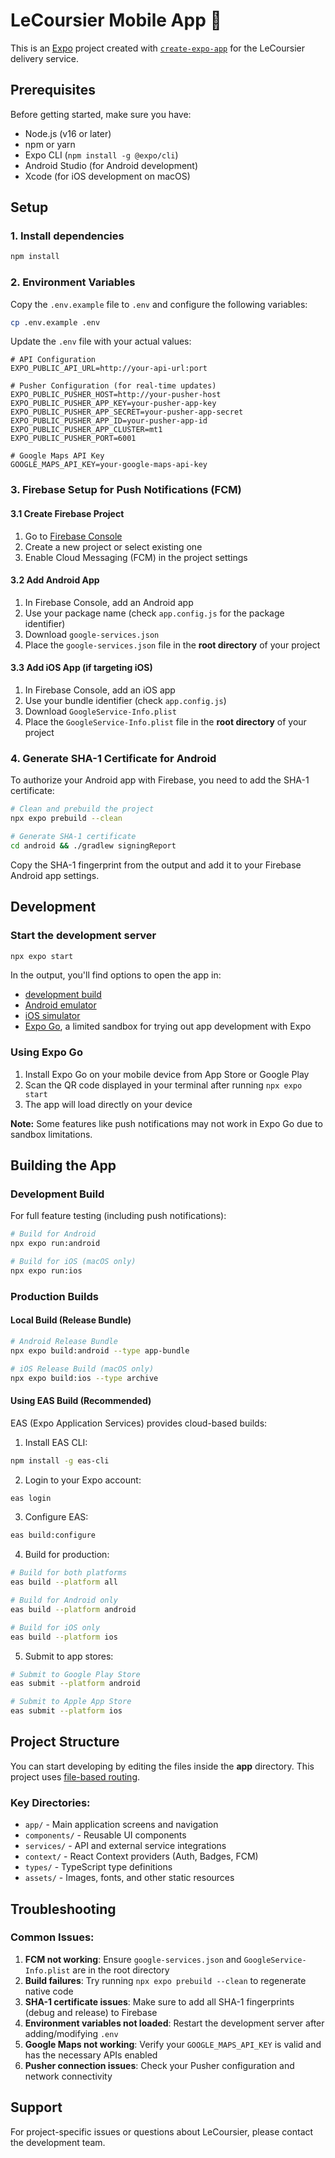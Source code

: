 # LeCoursier Mobile App 📱

This is an [Expo](https://expo.dev) project created with [`create-expo-app`](https://www.npmjs.com/package/create-expo-app) for the LeCoursier delivery service.

## Prerequisites

Before getting started, make sure you have:

- Node.js (v16 or later)
- npm or yarn
- Expo CLI (`npm install -g @expo/cli`)
- Android Studio (for Android development)
- Xcode (for iOS development on macOS)

## Setup

### 1. Install dependencies

```bash
npm install
```

### 2. Environment Variables

Copy the `.env.example` file to `.env` and configure the following variables:

```bash
cp .env.example .env
```

Update the `.env` file with your actual values:

```env
# API Configuration
EXPO_PUBLIC_API_URL=http://your-api-url:port

# Pusher Configuration (for real-time updates)
EXPO_PUBLIC_PUSHER_HOST=http://your-pusher-host
EXPO_PUBLIC_PUSHER_APP_KEY=your-pusher-app-key
EXPO_PUBLIC_PUSHER_APP_SECRET=your-pusher-app-secret
EXPO_PUBLIC_PUSHER_APP_ID=your-pusher-app-id
EXPO_PUBLIC_PUSHER_APP_CLUSTER=mt1
EXPO_PUBLIC_PUSHER_PORT=6001

# Google Maps API Key
GOOGLE_MAPS_API_KEY=your-google-maps-api-key
```

### 3. Firebase Setup for Push Notifications (FCM)

#### 3.1 Create Firebase Project

1. Go to [Firebase Console](https://console.firebase.google.com/)
2. Create a new project or select existing one
3. Enable Cloud Messaging (FCM) in the project settings

#### 3.2 Add Android App

1. In Firebase Console, add an Android app
2. Use your package name (check `app.config.js` for the package identifier)
3. Download `google-services.json`
4. Place the `google-services.json` file in the **root directory** of your project

#### 3.3 Add iOS App (if targeting iOS)

1. In Firebase Console, add an iOS app
2. Use your bundle identifier (check `app.config.js`)
3. Download `GoogleService-Info.plist`
4. Place the `GoogleService-Info.plist` file in the **root directory** of your project

### 4. Generate SHA-1 Certificate for Android

To authorize your Android app with Firebase, you need to add the SHA-1 certificate:

```bash
# Clean and prebuild the project
npx expo prebuild --clean

# Generate SHA-1 certificate
cd android && ./gradlew signingReport
```

Copy the SHA-1 fingerprint from the output and add it to your Firebase Android app settings.

## Development

### Start the development server

```bash
npx expo start
```

In the output, you'll find options to open the app in:

- [development build](https://docs.expo.dev/develop/development-builds/introduction/)
- [Android emulator](https://docs.expo.dev/workflow/android-studio-emulator/)
- [iOS simulator](https://docs.expo.dev/workflow/ios-simulator/)
- [Expo Go](https://expo.dev/go), a limited sandbox for trying out app development with Expo

### Using Expo Go

1. Install Expo Go on your mobile device from App Store or Google Play
2. Scan the QR code displayed in your terminal after running `npx expo start`
3. The app will load directly on your device

**Note:** Some features like push notifications may not work in Expo Go due to sandbox limitations.

## Building the App

### Development Build

For full feature testing (including push notifications):

```bash
# Build for Android
npx expo run:android

# Build for iOS (macOS only)
npx expo run:ios
```

### Production Builds

#### Local Build (Release Bundle)

```bash
# Android Release Bundle
npx expo build:android --type app-bundle

# iOS Release Build (macOS only)
npx expo build:ios --type archive
```

#### Using EAS Build (Recommended)

EAS (Expo Application Services) provides cloud-based builds:

1. Install EAS CLI:

```bash
npm install -g eas-cli
```

2. Login to your Expo account:

```bash
eas login
```

3. Configure EAS:

```bash
eas build:configure
```

4. Build for production:

```bash
# Build for both platforms
eas build --platform all

# Build for Android only
eas build --platform android

# Build for iOS only
eas build --platform ios
```

5. Submit to app stores:

```bash
# Submit to Google Play Store
eas submit --platform android

# Submit to Apple App Store
eas submit --platform ios
```

## Project Structure

You can start developing by editing the files inside the **app** directory. This project uses [file-based routing](https://docs.expo.dev/router/introduction).

### Key Directories:

- `app/` - Main application screens and navigation
- `components/` - Reusable UI components
- `services/` - API and external service integrations
- `context/` - React Context providers (Auth, Badges, FCM)
- `types/` - TypeScript type definitions
- `assets/` - Images, fonts, and other static resources

## Troubleshooting

### Common Issues:

1. **FCM not working**: Ensure `google-services.json` and `GoogleService-Info.plist` are in the root directory
2. **Build failures**: Try running `npx expo prebuild --clean` to regenerate native code
3. **SHA-1 certificate issues**: Make sure to add all SHA-1 fingerprints (debug and release) to Firebase
4. **Environment variables not loaded**: Restart the development server after adding/modifying `.env`
5. **Google Maps not working**: Verify your `GOOGLE_MAPS_API_KEY` is valid and has the necessary APIs enabled
6. **Pusher connection issues**: Check your Pusher configuration and network connectivity

## Support

For project-specific issues or questions about LeCoursier, please contact the development team.
